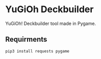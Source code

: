 # YuGiOh Deckbuilder
YuGiOh! Deckbuilder tool made in Pygame.

## Requirments

```
pip3 install requests pygame
```